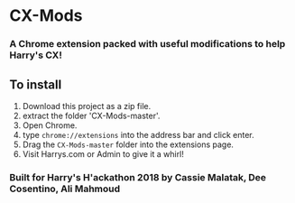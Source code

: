 # CX-Mods 
### A Chrome extension packed with useful modifications to help Harry's CX!

## To install
1. Download this project as a zip file.
2. extract the folder 'CX-Mods-master'.
3. Open Chrome.
4. type `chrome://extensions` into the address bar and click enter.
5. Drag the `CX-Mods-master` folder into the extensions page.
6. Visit Harrys.com or Admin to give it a whirl!

### Built for Harry's H'ackathon 2018 by Cassie Malatak, Dee Cosentino, Ali Mahmoud
